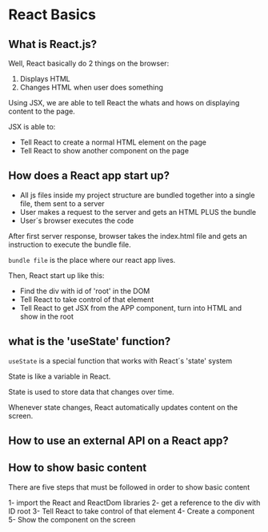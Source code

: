 # React Basics

## What is React.js?

Well, React basically do 2 things on the browser:

1. Displays HTML
2. Changes HTML when user does something

Using JSX, we are able to tell React the whats and hows on displaying content to the page.

JSX is able to:

- Tell React to create a normal HTML element on the page
- Tell React to show another component on the page

## How does a React app start up?

- All js files inside my project structure are bundled together into a single file, them sent to a server
- User makes a request to the server and gets an HTML PLUS the bundle
- User´s browser executes the code

After first server response, browser takes the index.html file and gets an instruction to execute the bundle file.

`bundle file` is the place where our react app lives.

Then, React start up like this:

- Find the div with id of 'root' in the DOM
- Tell React to take control of that element
- Tell React to get JSX from the APP component, turn into HTML and show in the root

## what is the 'useState' function?

`useState` is a special function that works with React´s 'state' system

State is like a variable in React.

State is used to store data that changes over time.

Whenever state changes, React automatically updates content on the screen.

## How to use an external API on a React app?

## How to show basic content

There are five steps that must be followed in order to show basic content

1- import the React and ReactDom libraries
2- get a reference to the div with ID root
3- Tell React to take control of that element
4- Create a component
5- Show the component on the screen